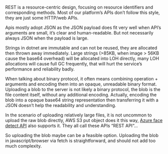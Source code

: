 REST is a resource-centric design, focusing on resource identifiers and corresponding methods. Most of our platform’s APIs don’t follow this style, they are just some HTTP/web APIs. 

Apis mostly adopt JSON as the JSON payload does fit very well when API’s arguments are small, it’s clear and human-readable. But not necessarily always JSON when the payload is large.

Strings in dotnet are immutable and can not be reused, they are allocated then thrown away immediately. Large strings (>85KB, when image > 56KB cause the base64 overhead) will be allocated into LOH directly, many LOH allocations will cause full GC frequently, that will hurt the service’s performance and reliability badly.

When talking about binary protocol, it often means combining operation + arguments and encoding them into an opaque, unreadable binary format. Uploading a blob to the server is not likely a binary protocol, the blob is the file content itself, without any additional encoding. Actually, encoding the blob into a opaque base64 string representation then transferring it with a JSON doesn’t help the readability and understanding.

In the scenario of uploading relatively large files, it is not uncommon to upload the raw blob directly, AWS S3 put object does it this way, [Azure face detect API](https://westus.dev.cognitive.microsoft.com/docs/services/563879b61984550e40cbbe8d/operations/563879b61984550f30395236 ) also supports it. They all call these APIs “REST API“… 

So uploading the blob maybe can be a feasible option. Uploading the blob in javascript/browser via fetch is straightforward, and should not add too much complexity.
